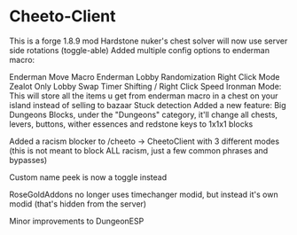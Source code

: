 # Cheeto-Client

This is a forge 1.8.9 mod Hardstone nuker's chest solver will now use server side rotations (toggle-able) Added multiple config options to enderman macro:

Enderman Move Macro Enderman Lobby Randomization Right Click Mode Zealot Only Lobby Swap Timer Shifting / Right Click Speed Ironman Mode: This will store all the items u get from enderman macro in a chest on your island instead of selling to bazaar Stuck detection Added a new feature: Big Dungeons Blocks, under the "Dungeons" category, it'll change all chests, levers, buttons, wither essences and redstone keys to 1x1x1 blocks

Added a racism blocker to /cheeto -> CheetoClient with 3 different modes (this is not meant to block ALL racism, just a few common phrases and bypasses)

Custom name peek is now a toggle instead

RoseGoldAddons no longer uses timechanger modid, but instead it's own modid (that's hidden from the server)

Minor improvements to DungeonESP

